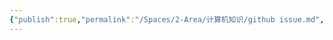 ```yaml
---
{"publish":true,"permalink":"/Spaces/2-Area/计算机知识/github issue.md","created":"2025-07-29T23:04:12.582+08:00","modified":"2025-07-29T23:04:12.585+08:00","published":"2025-07-29T23:04:12.585+08:00","cssclasses":""}
---
```


